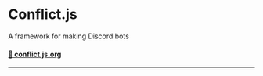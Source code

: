# Conflict.js
A framework for making Discord bots
#### [🔗 conflict.js.org](https://conflict.js.org)
-------
